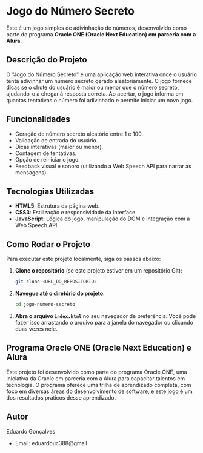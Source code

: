 # Jogo do Número Secreto

Este é um jogo simples de adivinhação de números, desenvolvido como parte do programa **Oracle ONE (Oracle Next Education) em parceria com a Alura**.

## Descrição do Projeto

O "Jogo do Número Secreto" é uma aplicação web interativa onde o usuário tenta adivinhar um número secreto gerado aleatoriamente. O jogo fornece dicas se o chute do usuário é maior ou menor que o número secreto, ajudando-o a chegar à resposta correta. Ao acertar, o jogo informa em quantas tentativas o número foi adivinhado e permite iniciar um novo jogo.

## Funcionalidades

- Geração de número secreto aleatório entre 1 e 100.
- Validação de entrada do usuário.
- Dicas interativas (maior ou menor).
- Contagem de tentativas.
- Opção de reiniciar o jogo.
- Feedback visual e sonoro (utilizando a Web Speech API para narrar as mensagens).

## Tecnologias Utilizadas

- **HTML5**: Estrutura da página web.
- **CSS3**: Estilização e responsividade da interface.
- **JavaScript**: Lógica do jogo, manipulação do DOM e integração com a Web Speech API.

## Como Rodar o Projeto

Para executar este projeto localmente, siga os passos abaixo:

1.  **Clone o repositório** (se este projeto estiver em um repositório Git):
    ```bash
    git clone <URL_DO_REPOSITORIO>
    ```
2.  **Navegue até o diretório do projeto**:
    ```bash
    cd jogo-numero-secreto
    ```
3.  **Abra o arquivo `index.html`** no seu navegador de preferência. Você pode fazer isso arrastando o arquivo para a janela do navegador ou clicando duas vezes nele.

## Programa Oracle ONE (Oracle Next Education) e Alura

Este projeto foi desenvolvido como parte do programa Oracle ONE, uma iniciativa da Oracle em parceria com a Alura para capacitar talentos em tecnologia. O programa oferece uma trilha de aprendizado completa, com foco em diversas áreas do desenvolvimento de software, e este jogo é um dos resultados práticos desse aprendizado.

## Autor

Eduardo Gonçalves
- Email: eduardouc388@gmail


